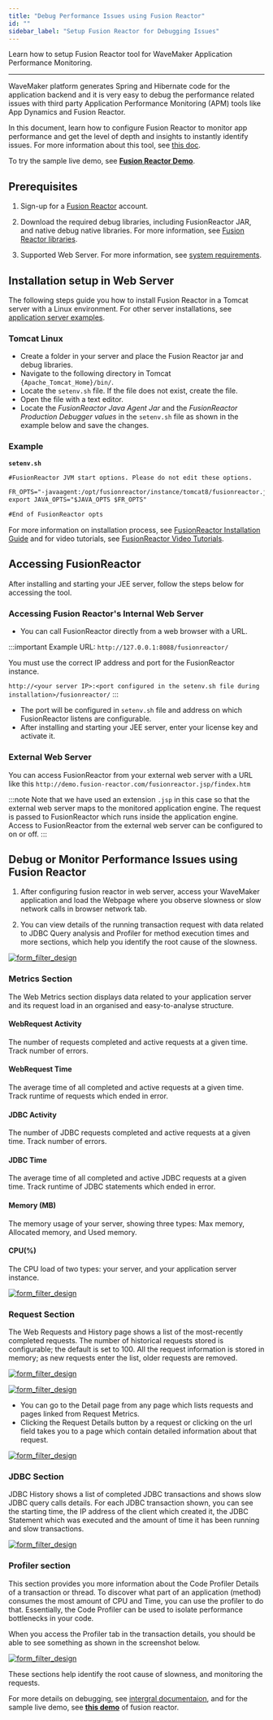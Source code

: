 ```yaml
---
title: "Debug Performance Issues using Fusion Reactor"
id: ""
sidebar_label: "Setup Fusion Reactor for Debugging Issues"
---
```

Learn how to setup Fusion Reactor tool for WaveMaker Application Performance Monitoring.

---

WaveMaker platform generates Spring and Hibernate code for the application backend and it is very easy to debug the performance related issues with third party Application Performance Monitoring (APM) tools like App Dynamics and Fusion Reactor. 

In this document, learn how to configure Fusion Reactor to monitor app performance and get the level of depth and insights to instantly identify issues. For more information about this tool, see [this doc](https://intergral.atlassian.net/wiki/spaces/FR82/overview).

To try the sample live demo, see **[Fusion Reactor Demo](http://demo.fusionreactor.io/)**.

## Prerequisites

1. Sign-up for a [Fusion Reactor](https://www.fusion-reactor.com) account.
2. Download the required debug libraries, including FusionReactor JAR, and native debug native libraries. For more information, see [Fusion Reactor libraries](http://www.fusion-reactor.com/download/).

2. Supported Web Server. For more information, see [system requirements](https://www.fusion-reactor.com/system-requirements/).


## Installation setup in Web Server

The following steps guide you how to install Fusion Reactor in a Tomcat server with a Linux environment. For other server installations, see [application server examples](https://intergral.atlassian.net/wiki/spaces/FR62/pages/148013542/Manual+Installation+-+Application+Server+Examples).

### Tomcat Linux

- Create a folder in your server and place the Fusion Reactor jar and debug libraries.
- Navigate to the following directory in Tomcat `{Apache_Tomcat_Home}/bin/`.
- Locate the `setenv.sh` file. If the file does not exist, create the file.
- Open the file with a text editor.
- Locate the *FusionReactor Java Agent Jar* and the *FusionReactor Production Debugger values* in the `setenv.sh` file as shown in the example below and save the changes.

### Example

**`setenv.sh`**

``` xml
#FusionReactor JVM start options. Please do not edit these options.

FR_OPTS="-javaagent:/opt/fusionreactor/instance/tomcat8/fusionreactor.jar=address=8088 -agentpath:/opt/fusionreactor/instance/tomcat8/libfrjvmti_x64.so"
export JAVA_OPTS="$JAVA_OPTS $FR_OPTS"

#End of FusionReactor opts
```

For more information on installation process, see [FusionReactor Installation Guide](https://intergral.atlassian.net/wiki/spaces/FR82/pages/245544136/FusionReactor+Installation+Guide) and for video tutorials, see [FusionReactor Video Tutorials](https://www.fusion-reactor.com/videotuts/?filter=installation).

## Accessing FusionReactor

After installing and starting your JEE server, follow the steps below for accessing the tool.

### Accessing Fusion Reactor's Internal Web Server

- You can call FusionReactor directly from a web browser with a URL.

:::important
Example URL: `http://127.0.0.1:8088/fusionreactor/`

You must use the correct IP address and port for the FusionReactor instance.

`http://<your server IP>:<port configured in the setenv.sh file during installation>/fusionreactor/`
:::

- The port will be configured in `setenv.sh` file and address on which FusionReactor listens are configurable.
- After installing and starting your JEE server, enter your license key and activate it.

### External Web Server

You can access FusionReactor from your external web server with a URL like this `http://demo.fusion-reactor.com/fusionreactor.jsp/findex.htm`

:::note
Note that we have used an extension `.jsp` in this case so that the external web server maps to the monitored application engine. The request is passed to FusionReactor which runs inside the application engine. Access to FusionReactor from the external web server can be configured to on or off.
:::

## Debug or Monitor Performance Issues using Fusion Reactor

1. After configuring fusion reactor in web server, access your WaveMaker application and load the Webpage where you observe slowness or slow network calls in browser network tab.

2. You can view details of the running transaction request with data related to JDBC Query analysis and Profiler for method execution times and more sections, which help you identify the root cause of the slowness.

[![form_filter_design](/learn/assets/fusion_reactor_request.png)](/learn/assets/fusion_reactor_request.png)

### Metrics Section

The Web Metrics section displays data related to your application server and its request load in an organised and easy-to-analyse structure.

#### WebRequest Activity

The number of requests completed and active requests at a given time. Track number of errors.

#### WebRequest Time

The average time of all completed and active requests at a given time. Track runtime of requests which ended in error.

#### JDBC Activity

The number of JDBC requests completed and active requests at a given time. Track number of errors.

#### JDBC Time  

The average time of all completed and active JDBC requests at a given time. Track runtime of JDBC statements which ended in error.

#### Memory (MB)

The memory usage of your server, showing three types: Max memory, Allocated memory, and Used memory.

#### CPU(%)

The CPU load of two types: your server, and your application server instance.

[![form_filter_design](/learn/assets/fusion_reactor_metrics.png)](/learn/assets/fusion_reactor_metrics.png)

### Request Section

The Web Requests and History page shows a list of the most-recently completed requests. The number of historical requests stored is configurable; the default is set to 100.  All the request information is stored in memory; as new requests enter the list, older requests are removed.

[![form_filter_design](/learn/assets/fusion_reactor_runningtransaction.png)](/learn/assets/fusion_reactor_runningtransaction.png)

[![form_filter_design](/learn/assets/fusion_reactor_requests.png)](/learn/assets/fusion_reactor_requests.png)

- You can go to the Detail page from any page which lists requests and pages linked from Request Metrics. 
- Clicking the Request Details button by a request or clicking on the url field takes you to a page which contain detailed information about that request.

[![form_filter_design](/learn/assets/fusion_reactor_transactiondetails.png)](/learn/assets/fusion_reactor_transactiondetails.png)

### JDBC Section

JDBC History shows a list of completed JDBC transactions and shows slow JDBC query calls details.
For each JDBC transaction shown, you can see the starting time, the IP address of the client which created it, the JDBC Statement which was executed and the amount of time it has been running and slow transactions.

[![form_filter_design](/learn/assets/fusion_reactor_jdbc.png)](/learn/assets/fusion_reactor_jdbc.png)

### Profiler section

This section provides you more information about the Code Profiler Details of a transaction or thread. To discover what part of an application (method) consumes the most amount of CPU and Time, you can use the profiler to do that. Essentially, the Code Profiler can be used to isolate performance bottlenecks in your code.

When you access the Profiler tab in the transaction details, you should be able to see something as shown in the screenshot below.

[![form_filter_design](/learn/assets/fusion_reactor_profiler.png)](/learn/assets/fusion_reactor_profiler.png)

These sections help identify the root cause of slowness, and monitoring the requests.

For more details on debugging, see [intergral documentaion](https://intergral.atlassian.net/wiki/spaces/FR82/pages/245547449/FusionReactor+User+s+Guide), and for the sample live demo, see **[this demo](http://demo.fusionreactor.io/)** of fusion reactor.
